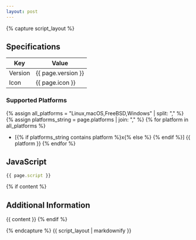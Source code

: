 ```yaml
---
layout: post
---
```


{% capture script_layout %}
## Specifications

| Key     | Value              |
| ------- | ------------------ |
| Version | {{ page.version }} |
| Icon    | {{ page.icon }}    |

### Supported Platforms
{% assign all_platforms = "Linux,macOS,FreeBSD,Windows" | split: "," %}
{% assign platforms_string = page.platforms | join: "," %}
{% for platform in all_platforms %}
- [{% if platforms_string contains platform %}x{% else %} {% endif %}] {{ platform }}
{% endfor %}

## JavaScript
```javascript
{{ page.script }}
```

{% if content %}
## Additional Information
{{ content }}
{% endif %}

{% endcapture %}
{{ script_layout | markdownify }}
